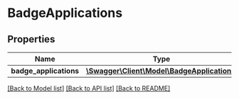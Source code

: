 # BadgeApplications

## Properties
Name | Type | Description | Notes
------------ | ------------- | ------------- | -------------
**badge_applications** | [**\Swagger\Client\Model\BadgeApplication[]**](BadgeApplication.md) |  | 

[[Back to Model list]](../../README.md#documentation-for-models) [[Back to API list]](../../README.md#documentation-for-api-endpoints) [[Back to README]](../../README.md)

